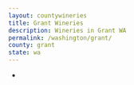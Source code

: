 ```yaml
---
layout: countywineries
title: Grant Wineries
description: Wineries in Grant WA
permalink: /washington/grant/
county: grant
state: wa
---
```

-
